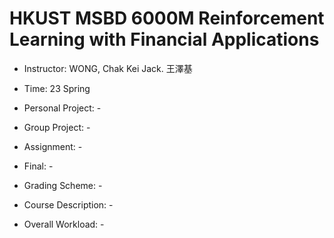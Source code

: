 # HKUST MSBD 6000M Reinforcement Learning with Financial Applications

- Instructor: WONG, Chak Kei Jack. 王澤基

- Time: 23 Spring

- Personal Project: -

- Group Project: -

- Assignment: -

- Final: -

- Grading Scheme: -

- Course Description: -

- Overall Workload: -
